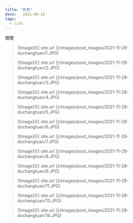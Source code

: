 ```yaml
---
title: "彩色"
date:   2021-08-16
tags:
  - life
---
```


嗯嗯


> ![Image]({{ site.url }}/images/post_images/2021-11-28-duchangtuan/1.JPG)

> ![Image]({{ site.url }}/images/post_images/2021-11-28-duchangtuan/2.JPG)

> ![Image]({{ site.url }}/images/post_images/2021-11-28-duchangtuan/3.JPG)

> ![Image]({{ site.url }}/images/post_images/2021-11-28-duchangtuan/4.JPG)

> ![Image]({{ site.url }}/images/post_images/2021-11-28-duchangtuan/5.JPG)

> ![Image]({{ site.url }}/images/post_images/2021-11-28-duchangtuan/6.JPG)

> ![Image]({{ site.url }}/images/post_images/2021-11-28-duchangtuan/7.JPG)

> ![Image]({{ site.url }}/images/post_images/2021-11-28-duchangtuan/8.JPG)

> ![Image]({{ site.url }}/images/post_images/2021-11-28-duchangtuan/9.JPG)

> ![Image]({{ site.url }}/images/post_images/2021-11-28-duchangtuan/11.JPG)

> ![Image]({{ site.url }}/images/post_images/2021-11-28-duchangtuan/13.JPG)

> ![Image]({{ site.url }}/images/post_images/2021-11-28-duchangtuan/14.JPG)
